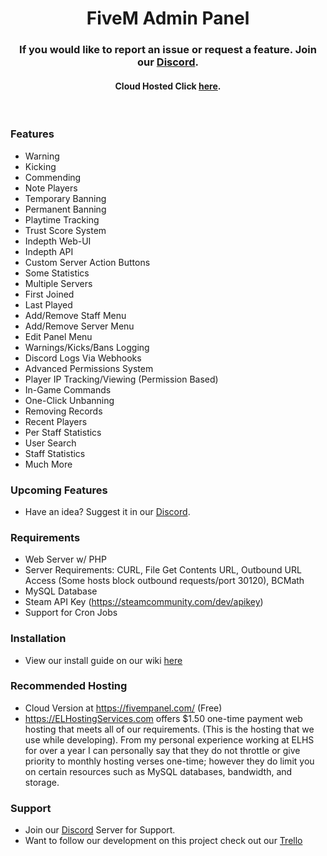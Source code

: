 <p align="center">
  <h1 align="center">
      FiveM Admin Panel
  </h1>
  <h3 align="center">
      If you would like to report an issue or request a feature. Join our <a href="https://discord.gg/vFXqGXg">Discord</a>.
  </h3>
  <h4 align="center">
     Cloud Hosted Click <a href="https://fivempanel.com/">here</a>.
  </h4>
</p>

<br/>


### Features
* Warning
* Kicking
* Commending
* Note Players
* Temporary Banning
* Permanent Banning
* Playtime Tracking
* Trust Score System
* Indepth Web-UI
* Indepth API
* Custom Server Action Buttons
* Some Statistics
* Multiple Servers
* First Joined
* Last Played
* Add/Remove Staff Menu
* Add/Remove Server Menu
* Edit Panel Menu
* Warnings/Kicks/Bans Logging
* Discord Logs Via Webhooks
* Advanced Permissions System
* Player IP Tracking/Viewing (Permission Based)
* In-Game Commands
* One-Click Unbanning
* Removing Records
* Recent Players
* Per Staff Statistics
* User Search
* Staff Statistics
* Much More

### Upcoming Features
* Have an idea? Suggest it in our [Discord](https://discord.gg/vFXqGXg).

### Requirements
* Web Server w/ PHP
* Server Requirements: CURL, File Get Contents URL, Outbound URL Access (Some hosts block outbound requests/port 30120), BCMath
* MySQL Database
* Steam API Key (https://steamcommunity.com/dev/apikey)
* Support for Cron Jobs


### Installation
* View our install guide on our wiki [here](https://github.com/CADOJRP/FiveM-AdministrationPanel/wiki/Installation)


### Recommended Hosting
* Cloud Version at <a href="https://fivempanel.co.uk/">https://fivempanel.com/</a> (Free)
* https://ELHostingServices.com offers $1.50 one-time payment web hosting that meets all of our requirements. (This is the hosting that we use while developing). From my personal experience working at ELHS for over a year I can personally say that they do not throttle or give priority to monthly hosting verses one-time; however they do limit you on certain resources such as MySQL databases, bandwidth, and storage.


### Support
* Join our [Discord](https://discord.gg/vFXqGXg) Server for Support.
* Want to follow our development on this project check out our [Trello](https://trello.com/b/OfbSs9Jw/fivem-admin-panel)
